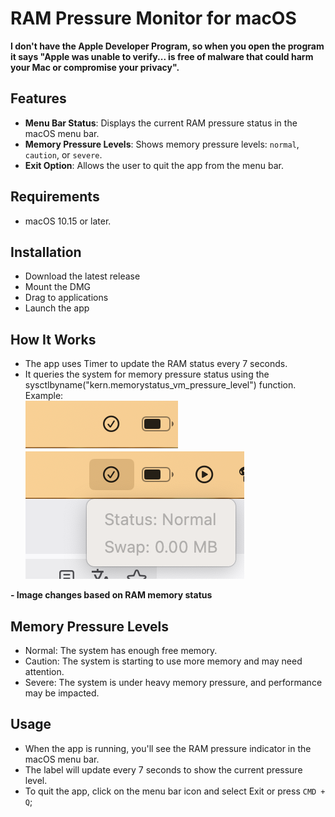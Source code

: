 # RAM Pressure Monitor for macOS

<b>I don't have the Apple Developer Program, so when you open the program it says "Apple was unable to verify... is free of malware that could harm your Mac or compromise your privacy".</b>

## Features

- **Menu Bar Status**: Displays the current RAM pressure status in the macOS menu bar.
- **Memory Pressure Levels**: Shows memory pressure levels: `normal`, `caution`, or `severe`.
- **Exit Option**: Allows the user to quit the app from the menu bar.

## Requirements

- macOS 10.15 or later.

## Installation
- Download the latest release
- Mount the DMG
- Drag to applications
- Launch the app

## How It Works
- The app uses Timer to update the RAM status every 7 seconds.
- It queries the system for memory pressure status using the sysctlbyname("kern.memorystatus_vm_pressure_level") function.
Example:<br/>
![Screenshot 1](screenshot%201.png) <br/>
![Screenshot 2](screenshot%202.png)

<b>- Image changes based on RAM memory status </b>

## Memory Pressure Levels
- Normal: The system has enough free memory.
- Caution: The system is starting to use more memory and may need attention.
- Severe: The system is under heavy memory pressure, and performance may be impacted.

## Usage
- When the app is running, you'll see the RAM pressure indicator in the macOS menu bar.
- The label will update every 7 seconds to show the current pressure level.
- To quit the app, click on the menu bar icon and select Exit or press `CMD + Q`;

